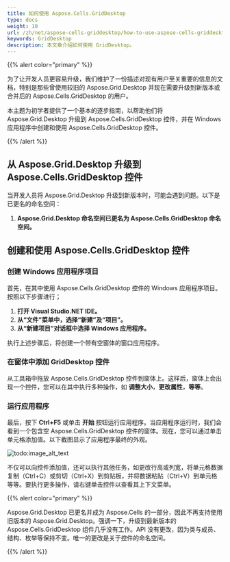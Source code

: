 ```yaml
---
title: 如何使用 Aspose.Cells.GridDesktop
type: docs
weight: 10
url: /zh/net/aspose-cells-griddesktop/how-to-use-aspose-cells-griddesktop/
keywords: GridDesktop
description: 本文章介绍如何使用 GridDesktop。
---
```


{{% alert color="primary" %}} 

为了让开发人员更容易升级，我们维护了一份描述对现有用户至关重要的信息的文档，特别是那些曾使用较旧的 Aspose.Grid.Desktop 并现在需要升级到新版本或合并后的 Aspose.Cells.GridDesktop 的用户。

本主题为初学者提供了一个基本的逐步指南，以帮助他们将 Aspose.Grid.Desktop 升级到 Aspose.Cells.GridDesktop 控件，并在 Windows 应用程序中创建和使用 Aspose.Cells.GridDesktop 控件。

{{% /alert %}} 
## **从 Aspose.Grid.Desktop 升级到 Aspose.Cells.GridDesktop 控件**
当开发人员将 Aspose.Grid.Desktop 升级到新版本时，可能会遇到问题。以下是已更名的命名空间：

1. **Aspose.Grid.Desktop 命名空间已更名为 Aspose.Cells.GridDesktop 命名空间。**
## **创建和使用 Aspose.Cells.GridDesktop 控件**
### **创建 Windows 应用程序项目**
首先，在其中使用 Aspose.Cells.GridDesktop 控件的 Windows 应用程序项目。按照以下步骤进行；

1. **打开 Visual Studio.NET IDE。**
1. **从“文件”菜单中，选择“新建”及“项目”。**
1. **从“新建项目”对话框中选择 Windows 应用程序。**

执行上述步骤后，将创建一个带有空窗体的窗口应用程序。
### **在窗体中添加 GridDesktop 控件**
从工具箱中拖放 Aspose.Cells.GridDesktop 控件到窗体上。这样后，窗体上会出现一个控件，您可以在其中执行多种操作，如 **调整大小**，**更改属性**，**等等**。
### **运行应用程序**
最后，按下 **Ctrl+F5** 或单击 **开始** 按钮运行应用程序。当应用程序运行时，我们会看到一个包含空 Aspose.Cells.GridDesktop 控件的窗体。现在，您可以通过单击单元格添加值。以下截图显示了应用程序最终的外观。

![todo:image_alt_text](how-to-use-aspose-cells-griddesktop_1.png)

不仅可以向控件添加值，还可以执行其他任务，如更改行高或列宽，将单元格数据复制（Ctrl+C）或剪切（Ctrl+X）到剪贴板，并将数据粘贴（Ctrl+V）到单元格等等。要执行更多操作，请右键单击控件以查看其上下文菜单。 

{{% alert color="primary" %}} 

Aspose.Grid.Desktop 已更名并成为 Aspose.Cells 的一部分，因此不再支持使用旧版本的 Aspose.Grid.Desktop。强调一下，升级到最新版本的 Aspose.Cells.GridDesktop 组件几乎没有工作。API 没有更改，因为类与成员、结构、枚举等保持不变。唯一的更改是关于控件的命名空间。

{{% /alert %}}
